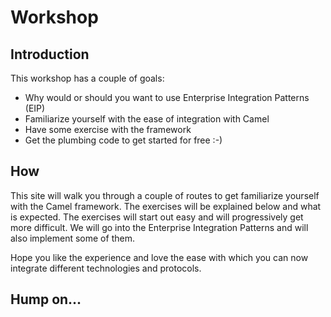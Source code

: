 # Workshop

## Introduction

This workshop has a couple of goals:

* Why would or should you want to use Enterprise Integration Patterns (EIP)
* Familiarize yourself with the ease of integration with Camel
* Have some exercise with the framework
* Get the plumbing code to get started for free :-)

## How

This site will walk you through a couple of routes to get familiarize yourself with the Camel framework.
The exercises will be explained below and what is expected. The exercises will start out easy and will progressively get more 
difficult. We will go into the Enterprise Integration Patterns and will also implement some of them.

Hope you like the experience and love the ease with which you can now integrate different technologies and protocols.

## Hump on...

